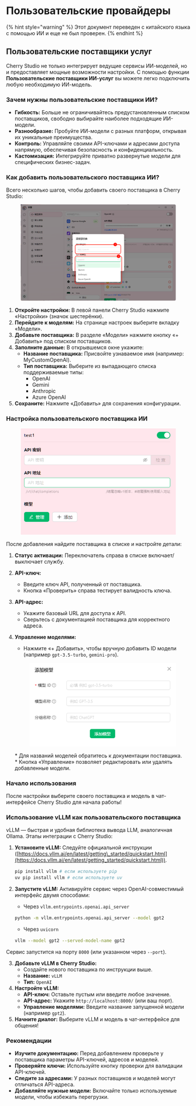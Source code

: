 # Пользовательские провайдеры

{% hint style="warning" %}
Этот документ переведен с китайского языка с помощью ИИ и еще не был проверен.
{% endhint %}

## Пользовательские поставщики услуг

Cherry Studio не только интегрирует ведущие сервисы ИИ-моделей, но и предоставляет мощные возможности настройки. С помощью функции **Пользовательские поставщики ИИ-услуг** вы можете легко подключить любую необходимую ИИ-модель.

### Зачем нужны пользовательские поставщики ИИ?

* **Гибкость:** Больше не ограничивайтесь предустановленным списком поставщиков, свободно выбирайте наиболее подходящие ИИ-модели.
* **Разнообразие:** Пробуйте ИИ-модели с разных платформ, открывая их уникальные преимущества.
* **Контроль:** Управляйте своими API-ключами и адресами доступа напрямую, обеспечивая безопасность и конфиденциальность.
* **Кастомизация:** Интегрируйте приватно развернутые модели для специфических бизнес-задач.

### Как добавить пользовательского поставщика ИИ?

Всего несколько шагов, чтобы добавить своего поставщика в Cherry Studio:

<figure><img src="../../.gitbook/assets/image (2) (5).png" alt=""><figcaption></figcaption></figure>

1. **Откройте настройки:** В левой панели Cherry Studio нажмите «Настройки» (значок шестерёнки).
2. **Перейдите к моделям:** На странице настроек выберите вкладку «Модели».
3. **Добавьте поставщика:** В разделе «Модели» нажмите кнопку «+ Добавить» под списком поставщиков.
4. **Заполните данные:** В открывшемся окне укажите:
   * **Название поставщика:** Присвойте узнаваемое имя (например: MyCustomOpenAI).
   * **Тип поставщика:** Выберите из выпадающего списка поддерживаемые типы:
     * OpenAI
     * Gemini
     * Anthropic
     * Azure OpenAI
5. **Сохраните:** Нажмите «Добавить» для сохранения конфигурации.

### Настройка пользовательского поставщика ИИ

<figure><img src="../../.gitbook/assets/image (3) (5) (1).png" alt=""><figcaption></figcaption></figure>

После добавления найдите поставщика в списке и настройте детали:

1. **Статус активации:** Переключатель справа в списке включает/выключает службу.
2. **API-ключ:**
   * Введите ключ API, полученный от поставщика.
   * Кнопка «Проверить» справа тестирует валидность ключа.
3. **API-адрес:**
   * Укажите базовый URL для доступа к API.
   * Сверьтесь с документацией поставщика для корректного адреса.
4.  **Управление моделями:**

    * Нажмите «+ Добавить», чтобы вручную добавить ID модели (например `gpt-3.5-turbo`, `gemini-pro`).

    <figure><img src="../../.gitbook/assets/image (4) (5).png" alt=""><figcaption></figcaption></figure>

    \* Для названий моделей обратитесь к документации поставщика.\
    \* Кнопка «Управление» позволяет редактировать или удалять добавленные модели.

### Начало использования

После настройки выберите своего поставщика и модель в чат-интерфейсе Cherry Studio для начала работы!

### Использование vLLM как пользовательского поставщика

vLLM — быстрая и удобная библиотека вывода LLM, аналогичная Ollama. Этапы интеграции с Cherry Studio:

1.  **Установите vLLM:** Следуйте официальной инструкции ([https://docs.vllm.ai/en/latest/getting\_started/quickstart.html](https://docs.vllm.ai/en/latest/getting_started/quickstart.html)).

    ```sh
    pip install vllm # если используете pip
    uv pip install vllm # если используете uv
    ```
2.  **Запустите vLLM:** Активируйте сервис через OpenAI-совместимый интерфейс двумя способами:

    * Через `vllm.entrypoints.openai.api_server`

    ```sh
    python -m vllm.entrypoints.openai.api_server --model gpt2
    ```

    * Через `uvicorn`

    ```sh
    vllm --model gpt2 --served-model-name gpt2
    ```

Сервис запустится на порту `8000` (или указанном через `--port`).

3. **Добавьте vLLM в Cherry Studio:**
   * Создайте нового поставщика по инструкции выше.
   * **Название:** `vLLM`
   * **Тип:** `OpenAI`
4. **Настройте vLLM:**
   * **API-ключ:** Оставьте пустым или введите любое значение.
   * **API-адрес:** Укажите `http://localhost:8000/` (или ваш порт).
   * **Управление моделями:** Введите название запущенной модели (например `gpt2`).
5. **Начните диалог:** Выберите vLLM и модель в чат-интерфейсе для общения!

### Рекомендации

* **Изучите документацию:** Перед добавлением проверьте у поставщика параметры API-ключей, адресов и моделей.
* **Проверяйте ключи:** Используйте кнопку проверки для валидации API-ключей.
* **Следите за адресами:** У разных поставщиков и моделей могут отличаться API-адреса.
* **Добавляйте нужные модели:** Включайте только используемые модели, чтобы избежать перегрузки.
